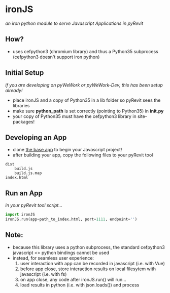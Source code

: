 # ironJS
*an iron python module to serve Javascript Applications in pyRevit*

## How?
* uses cefpython3 (chromium library) and thus a Python35 subprocess (cefpython3 doesn't support iron python)

## Initial Setup
*if you are developing on pyWeWork or pyWeWork-Dev, this has been setup already!*
* place ironJS and a copy of Python35 in a lib folder so pyRevit sees the libraries
* make sure **python_path** is set correctly (pointing to Python35) in **__init__.py**
* your copy of Python35 must have the cefpython3 library in site-packages!

## Developing an App
* clone [the base app](https://github.com/grantdfoster/javascript-app-template) to begin your Javascript project!
* after building your app, copy the following files to your pyRevit tool
```
dist
    build.js
    build.js.map
index.html
```

## Run an App
*in your pyRevit tool script...*
``` python
import ironJS
ironJS.run(app=path_to_index.html, port=1111, endpoint='')
```

## Note:
* because this library uses a python subprocess, the standard cefpython3 javascript <> python bindings cannot be used
* instead, for seamless user experience:
    1. user interaction with app can be recorded in javascript (i.e. with Vue)
    2. before app close, store interaction results on local filesytem with javascript (i.e. with fs)
    3. on app close, any code after ironJS.run() will run...
    4. load results in python (i.e. with json.loads()) and process
